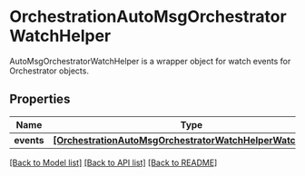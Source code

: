 # OrchestrationAutoMsgOrchestratorWatchHelper

AutoMsgOrchestratorWatchHelper is a wrapper object for watch events for Orchestrator objects.
## Properties
Name | Type | Description | Notes
------------ | ------------- | ------------- | -------------
**events** | [**[OrchestrationAutoMsgOrchestratorWatchHelperWatchEvent]**](OrchestrationAutoMsgOrchestratorWatchHelperWatchEvent.md) |  | [optional] 

[[Back to Model list]](../README.md#documentation-for-models) [[Back to API list]](../README.md#documentation-for-api-endpoints) [[Back to README]](../README.md)


